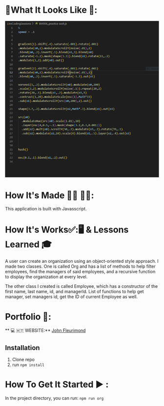 

# :checkered_flag:What It Looks Like :checkered_flag:: 

![ReactEmail](public/App.png)

# How It's Made :nut_and_bolt:🔨 :hammer::wrench::
 This application is built with Javasscript. 


# How It's Works:white_check_mark::🖥 & Lessons Learned :mortar_board:  
A user can create an organization using an object-oriented style approach. I made two classes. One is called Org and has a list of methods to help filter employees, find the managers of said employees, and a recursive function to display the organization at every level.

The other class I created is called Employee, which has a constructor of the first name, last name, id, and managerId. List of functions to help get manager, set managers id, get the ID of current Employee as well.

# Portfolio :open_file_folder::

** :computer: 🇭🇹  WEBSITE:** [John Fleurimond](https://johnfleurimond.netlify.app)

## Installation

1. Clone repo
2. run `npm install`

# How To Get It Started :arrow_forward: :
In the project directory, you can run: `npm run org`
